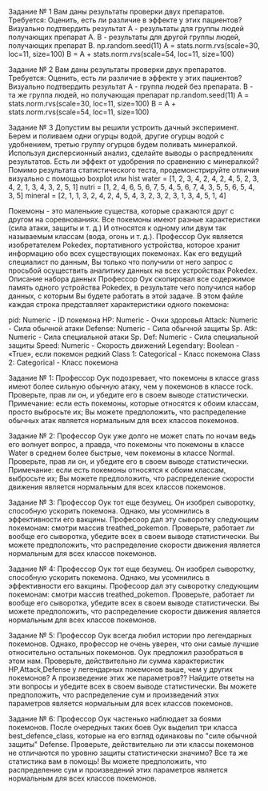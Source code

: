 Задание № 1 Вам даны результаты проверки двух препаратов.
Требуется:
Оценить, есть ли различие в эффекте у этих пациентов?
Визуально подтвердить результат
A - результаты для группы людей получающих препарат А.
B - результаты для другой группы людей, получающих препарат B.
np.random.seed(11)
A = stats.norm.rvs(scale=30, loc=11, size=100)
B = A + stats.norm.rvs(scale=54, loc=11, size=100)

Задание № 2 Вам даны результаты проверки двух препаратов.
Требуется:
Оценить, есть ли различие в эффекте у этих пациентов?
Визуально подтвердить результат
А - группа людей без препарата.
B - та же группа людей, но получающая препарат
np.random.seed(11)
A = stats.norm.rvs(scale=30, loc=11, size=100)
B = A + stats.norm.rvs(scale=54, loc=11, size=100)

Задание № 3 Допустим вы решили устроить дачный эксперимент. Берем и поливаем одни огурцы водой, другие огурцы водой с удобнением, третью группу огурцов будем поливать минералкой.
Используя дисперсионный анализ, сделайте выводы о распредлениях результатов. Есть ли эффект от удобрения по сравнению с минералкой?
Помимо результата статистического теста, продемонстрируйте отличия визуально с помощью boxplot или hist
water = [1, 2, 3, 4, 2, 4, 2, 4, 5, 2, 3, 4, 2, 1, 3, 4, 3, 2, 5, 1]
nutri = [1, 2, 4, 6, 5, 6, 7, 5, 4, 5, 6, 7, 4, 3, 5, 5, 6, 5, 4, 3, 5]
mineral = [2, 1, 1, 3, 2, 4, 2, 4, 5, 4, 3, 2, 3, 2, 3, 1, 3, 4, 5, 1, 4]

Покемоны - это маленькие существа, которые сражаются друг с другом на соревнованиях. Все покемоны имеют разные характеристики (сила атаки, защиты и т. д.) И относятся к одному или двум так называемым классам (вода, огонь и т. д.). Профессор Оук является изобретателем Pokedex, портативного устройства, которое хранит информацию обо всех существующих покемонах. Как его ведущий специалист по данным, Вы только что получили от него запрос с просьбой осуществить аналитику данных на всех устройствах Pokedex.
Описание набора данных
Профессор Оук скопировал все содержимое память одного устройства Pokedex, в результате чего получился набор данных, с которым Вы будете работать в этой задаче. В этом файле каждая строка представляет характеристики одного покемона:

pid: Numeric - ID покемона
HP: Numeric - Очки здоровья
Attack: Numeric - Сила обычной атаки
Defense: Numeric - Сила обычной защиты
Sp. Atk: Numeric - Сила специальной атаки
Sp. Def: Numeric - Сила специальной защиты
Speed: Numeric - Скорость движений
Legendary: Boolean - «True», если покемон редкий
Class 1: Categorical - Класс покемона
Class 2: Categorical - Класс покемона

Задание № 1:
Профессор Оук подозревает, что покемоны в классе grass имеют более сильную обычную атаку, чем у покемонов в классе rock. Проверьте, прав ли он, и убедите его в своем выводе статистически.
Примечание: если есть покемоны, которые относятся к обоим классам, просто выбросьте их;
Вы можете предположить, что распределение обычных атак является нормальным для всех классов покемонов.

Задание № 2:
Профессор Оук уже долго не может спать по ночам ведь его волнует вопрос, а правда, что покемоны что покемоны в классе Water в среднем более быстрые, чем покемоны в классе Normal.
Проверьте, прав ли он, и убедите его в своем выводе статистически.
Примечание: если есть покемоны относятся к обоим классам, выбросьте их;
Вы можете предположить, что распределение скорости движения является нормальным для всех классов покемонов.

Задание № 3:
Профессор Оук тот еще безумец. Он изобрел сыворотку, способную ускорить покемона. Однако, мы усомнились в эффективности его вакцины. Професоор дал эту сыворотку следующим покемонам: смотри массив treathed_pokemon. Проверьте, работает ли вообще его сыворотка, убедите всех в своем выводе статистически.
Вы можете предположить, что распределение скорости движения является нормальным для всех классов покемонов.

Задание № 4:
Профессор Оук тот еще безумец. Он изобрел сыворотку, способную ускорить покемона. Однако, мы усомнились в эффективности его вакцины. Професоор дал эту сыворотку следующим покемонам: смотри массив treathed_pokemon. Проверьте, работает ли вообще его сыворотка, убедите всех в своем выводе статистически.
Вы можете предположить, что распределение скорости движения является нормальным для всех классов покемонов.

Задание № 5:
Профессор Оук всегда любил истории про легендарных покемонов. Однако, профессор не очень уверен, что они самые лучшие относительно остальных покемонов. Оук предложил разобраться в этом нам. Проверьте, действительно ли сумма характеристик HP,Attack,Defense у легендарных покемонов выше, чем у других покемонов? А произведение этих же параметров?? Найдите ответы на эти вопросы и убедите всех в своем выводе статистически.
Вы можете предположить, что распределение сум и произведений этих параметров является нормальным для всех классов покемонов.

Задание № 6:
Профессор Оук частенько наблюдает за боями покемонов. После очередных таких боев Оук выделил три класса best_defence_class, которые на его взгляд одинаковы по "силе обычной защиты" Defense. Проверьте, действительно ли эти классы покемонов не отличаются по уровню защиты статистически значимо? Все та же статистика вам в помощь!
Вы можете предположить, что распределение сум и произведений этих параметров является нормальным для всех классов покемонов.
